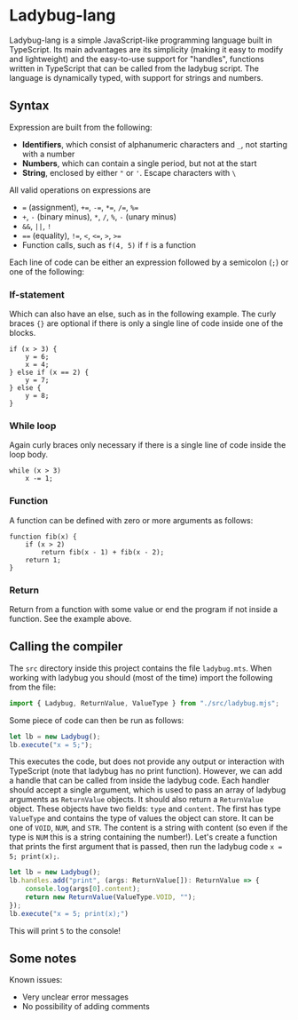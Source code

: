 
# Ladybug-lang

Ladybug-lang is a simple JavaScript-like programming language built in TypeScript. Its main advantages are its simplicity (making it easy to modify and lightweight) and the easy-to-use support for "handles", functions written in TypeScript that can be called from the ladybug script. The language is dynamically typed, with support for strings and numbers.

## Syntax

Expression are built from the following:

- **Identifiers**, which consist of alphanumeric characters and `_`, not starting with a number
- **Numbers**, which can contain a single period, but not at the start
- **String**, enclosed by either `"` or `'`. Escape characters with `\`

All valid operations on expressions are

- `=` (assignment), `+=`, `-=`, `*=`, `/=`, `%=`
- `+`, `-` (binary minus), `*`, `/`, `%`, `-` (unary minus)
- `&&`, `||`, `!`
- `==` (equality), `!=`, `<`, `<=`, `>`, `>=`
- Function calls, such as `f(4, 5)` if `f` is a function

Each line of code can be either an expression followed by a semicolon (`;`) or one of the following:

### If-statement

Which can also have an else, such as in the following example. The curly braces `{}` are optional if there is only a single line of code inside one of the blocks.

```
if (x > 3) {
    y = 6;
    x = 4;
} else if (x == 2) {
    y = 7;
} else {
    y = 8;
}
```

### While loop

Again curly braces only necessary if there is a single line of code inside the loop body.

```
while (x > 3)
    x -= 1;
```

### Function

A function can be defined with zero or more arguments as follows:

```
function fib(x) {
    if (x > 2)
        return fib(x - 1) + fib(x - 2);
    return 1;
}
```

### Return

Return from a function with some value or end the program if not inside a function. See the example above.

## Calling the compiler

The `src` directory inside this project contains the file `ladybug.mts`. When working with ladybug you should (most of the time) import the following from the file:

```ts
import { Ladybug, ReturnValue, ValueType } from "./src/ladybug.mjs";
```

Some piece of code can then be run as follows:

```ts
let lb = new Ladybug();
lb.execute("x = 5;");
```

This executes the code, but does not provide any output or interaction with TypeScript (note that ladybug has no print function). However, we can add a handle that can be called from inside the ladybug code. Each handler should accept a single argument, which is used to pass an array of ladybug arguments as `ReturnValue` objects. It should also return a `ReturnValue` object. These objects have two fields: `type` and `content`. The first has type `ValueType` and contains the type of values the object can store. It can be one of `VOID`, `NUM`, and `STR`. The content is a string with content (so even if the type is `NUM` this is a string containing the number!). Let's create a function that prints the first argument that is passed, then run the ladybug code `x = 5; print(x);`.

```ts
let lb = new Ladybug();
lb.handles.add("print", (args: ReturnValue[]): ReturnValue => {
    console.log(args[0].content);
    return new ReturnValue(ValueType.VOID, "");
});
lb.execute("x = 5; print(x);")
```

This will print `5` to the console!

## Some notes

Known issues:

- Very unclear error messages
- No possibility of adding comments
